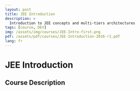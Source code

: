 ```yaml
---
layout: post
title: JEE Introduction
description: >
  Introduction to JEE concepts and multi-tiers architectures
tags: [course, DEV]
img: /assets/img/courses/JEE-Intro-first.png
pdf: /assets/pdf/courses/JEE-Introduction-2016-r1.pdf
lang: fr
---
```

# JEE Introduction
## Course Description
